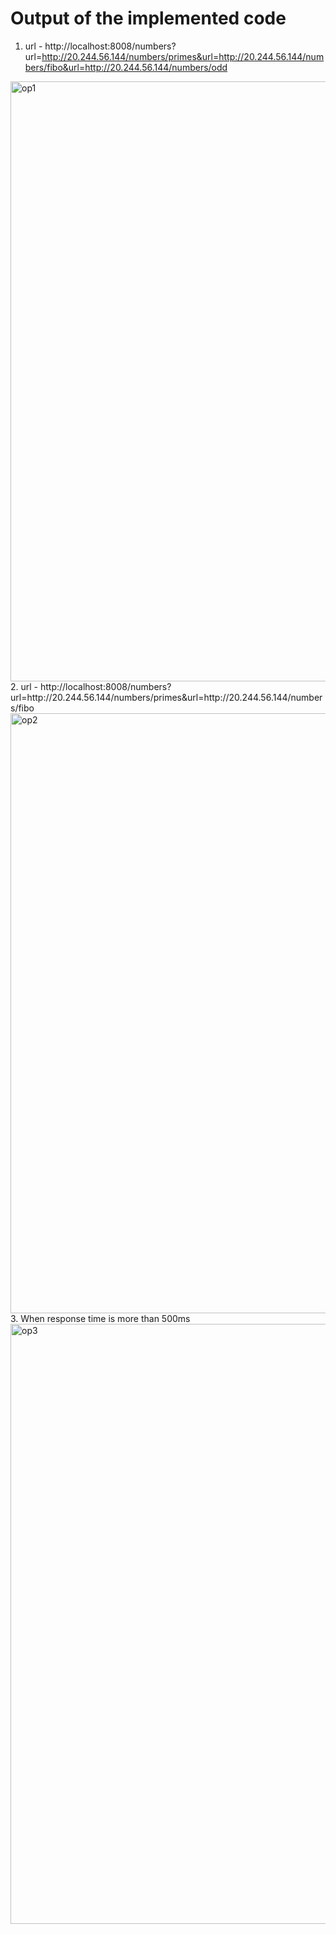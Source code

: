 # Output of the implemented code
1. url - http://localhost:8008/numbers?url=http://20.244.56.144/numbers/primes&url=http://20.244.56.144/numbers/fibo&url=http://20.244.56.144/numbers/odd
<img width="960" alt="op1" src="https://github.com/vkp27/12017407/assets/88906754/0b408f4c-a9fc-49d6-9b4f-948256241300">
2. url - http://localhost:8008/numbers?url=http://20.244.56.144/numbers/primes&url=http://20.244.56.144/numbers/fibo
<img width="960" alt="op2" src="https://github.com/vkp27/12017407/assets/88906754/9f7ed757-85d7-4081-b945-57a7487f4a25">
3. When response time is more than 500ms
<img width="960" alt="op3" src="https://github.com/vkp27/12017407/assets/88906754/0d95c8d7-3dda-468f-8a51-250e6bdda941">




